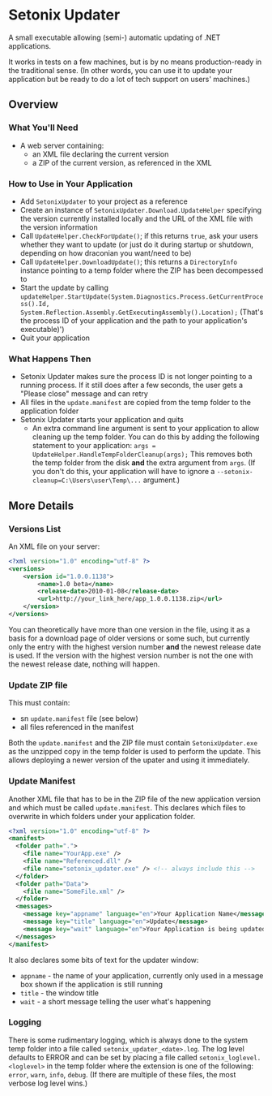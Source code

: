 ﻿# Setonix Updater

A small executable allowing (semi-) automatic updating of .NET applications.

It works in tests on a few machines, but is by no means production-ready in the traditional sense. (In other words,
you can use it to update your application but be ready to do a lot of tech support on users' machines.)


## Overview

### What You'll Need

- A web server containing:
  - an XML file declaring the current version
  - a ZIP of the current version, as referenced in the XML

### How to Use in Your Application

- Add `SetonixUpdater` to your project as a reference
- Create an instance of `SetonixUpdater.Download.UpdateHelper` specifying the version currently installed locally and the URL of the XML file with the version
  information
- Call `UpdateHelper.CheckForUpdate()`; if this returns `true`, ask your users whether they want to update (or just do it during startup or shutdown, depending
  on how draconian you want/need to be)
- Call `UpdateHelper.DownloadUpdate()`; this returns a `DirectoryInfo` instance pointing to a temp folder where the ZIP has been decompessed to
- Start the update by calling `updateHelper.StartUpdate(System.Diagnostics.Process.GetCurrentProcess().Id, 
  System.Reflection.Assembly.GetExecutingAssembly().Location);` (That's the process ID of your application and the path to your application's executable)')
- Quit your application

### What Happens Then

- Setonix Updater makes sure the process ID is not longer pointing to a running process. If it still does after a few seconds, the user gets a "Please close" message 
  and can retry
- All files in the `update.manifest` are copied from the temp folder to the application folder
- Setonix Updater starts your application and quits
  - An extra command line argument is sent to your application to allow cleaning up the temp folder. You can do this by adding the following statement to your
    application: `args = UpdateHelper.HandleTempFolderCleanup(args);` This removes both the temp folder from the disk **and** the extra argument from `args`. 
    (If you don't do this, your application will have to ignore a `--setonix-cleanup=C:\Users\user\Temp\...` argument.)


## More Details

### Versions List

An XML file on your server:

```xml
<?xml version="1.0" encoding="utf-8" ?>
<versions>
    <version id="1.0.0.1138">
        <name>1.0 beta</name>
        <release-date>2010-01-08</release-date>
        <url>http://your_link_here/app_1.0.0.1138.zip</url>
    </version>
</versions>    
```

You can theoretically have more than one version in the file, using it as a basis for a download page of older versions or some such, but currently only the 
entry with the highest version number **and** the newest release date is used. If the version with the highest version number is not the one with the newest 
release date, nothing will happen.


### Update ZIP file

This must contain:
- sn `update.manifest` file (see below)
- all files referenced in the manifest

Both the `update.manifest` and the ZIP file must contain `SetonixUpdater.exe` as the unzipped copy in the temp folder is used to perform the update. This allows
deploying a newer version of the upater and using it immediately.

### Update Manifest

Another XML file that has to be in the ZIP file of the new application version and which must be called `update.manifest`. This declares which files to overwrite 
in which folders under your application folder. 

```xml
<?xml version="1.0" encoding="utf-8" ?>
<manifest>
  <folder path=".">
    <file name="YourApp.exe" />
    <file name="Referenced.dll" />
    <file name="setonix_updater.exe" /> <!-- always include this -->
  </folder>
  <folder path="Data">
    <file name="SomeFile.xml" />
  </folder>
  <messages>
    <message key="appname" language="en">Your Application Name</message>
    <message key="title" language="en">Update</message>
    <message key="wait" language="en">Your Application is being updated. Please wait...</message>
  </messages>
</manifest>
```

It also declares some bits of text for the updater window:
- `appname` - the name of your application, currently only used in a message box shown if the application is still running
- `title` - the window title
- `wait` - a short message telling the user what's happening


### Logging

There is some rudimentary logging, which is always done to the system temp folder into a file called `setonix_updater_<date>.log`. The log level defaults to
ERROR and can be set by placing a file called `setonix_loglevel.<loglevel>` in the temp folder where the extension is one of the following: `error`, `warn`, 
`info`, `debug`. (If there are multiple of these files, the most verbose log level wins.)
